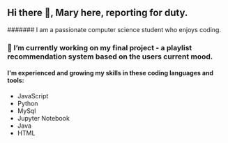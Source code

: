 ## Hi there 👋, Mary here, reporting for duty.

<!--
**maryajii/maryajii** is a ✨ _special_ ✨ repository because its `README.md` (this file) appears on your GitHub profile.

Here are some ideas to get you started:

- 🔭 I’m currently working on ...
- 🌱 I’m currently learning ...
- 👯 I’m looking to collaborate on ...
- 🤔 I’m looking for help with ...
- 💬 Ask me about ...
- 📫 How to reach me: ...
- 😄 Pronouns: ...
- ⚡ Fun fact: ...
-->

####### I am a passionate computer science student who enjoys coding.

###  🔭 I’m currently working on my final project - a playlist recommendation system based on the users current mood.

#### I'm experienced and growing my skills in these coding languages and tools:

- JavaScript
- Python
- MySql
- Jupyter Notebook
- Java
- HTML

